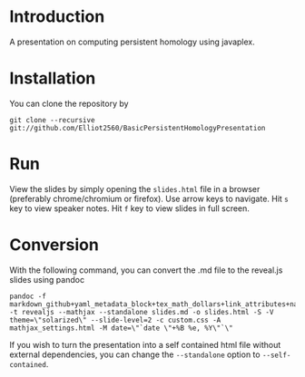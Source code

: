 # Introduction

A presentation on computing persistent homology using javaplex.

# Installation

You can clone the repository by 
```
git clone --recursive git://github.com/Elliot2560/BasicPersistentHomologyPresentation
```

# Run

View the slides by simply opening the `slides.html` file in a browser (preferably chrome/chromium or firefox). Use arrow keys to navigate. Hit `s` key to view speaker notes. Hit `f` key to view slides in full screen.

# Conversion

With the following command, you can convert the .md file to the reveal.js slides using pandoc
```
pandoc -f markdown_github+yaml_metadata_block+tex_math_dollars+link_attributes+native_divs -t revealjs --mathjax --standalone slides.md -o slides.html -S -V theme=\"solarized\" --slide-level=2 -c custom.css -A mathjax_settings.html -M date=\"`date \"+%B %e, %Y\"`\"
```

If you wish to turn the presentation into a self contained html file without external dependencies, you can change the `--standalone` option to `--self-contained`.
